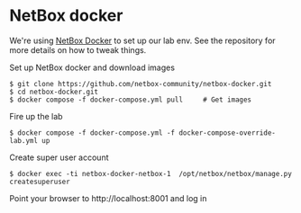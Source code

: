 # NetBox docker

We're using [NetBox Docker](https://github.com/netbox-community/netbox-docker.git) to set up our lab env.
See the repository for more details on how to tweak things.

Set up NetBox docker and download images

    $ git clone https://github.com/netbox-community/netbox-docker.git
    $ cd netbox-docker.git
    $ docker compose -f docker-compose.yml pull     # Get images

Fire up the lab

    $ docker compose -f docker-compose.yml -f docker-compose-override-lab.yml up

Create super user account

    $ docker exec -ti netbox-docker-netbox-1  /opt/netbox/netbox/manage.py createsuperuser

Point your browser to http://localhost:8001 and log in
